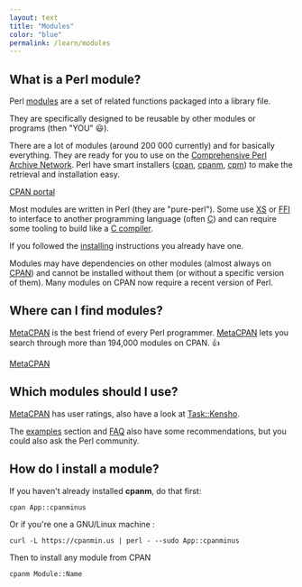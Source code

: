 ```yaml
---
layout: text
title: "Modules" 
color: "blue"
permalink: /learn/modules
---
```



## What is a Perl module?

Perl [modules](https://perldoc.pl/perlmod.html) are a set of related functions packaged into a library file. 

They are specifically designed to be reusable by other modules or programs (then "YOU" :smiley:). 

There are a lot of modules (around 200 000 currently) and for basically everything. They are ready for you to use on the [Comprehensive Perl Archive Network](https://www.cpan.org/). Perl have smart installers ([cpan](https://metacpan.org/pod/distribution/CPAN/scripts/cpan), [cpanm](https://metacpan.org/pod/App::cpanminus), [cpm](https://metacpan.org/pod/App::cpm)) to make the retrieval and installation easy.

<a class="button button-secondary" href="https://cpan.org/">CPAN portal</a>

Most modules are written in Perl (they are "pure-perl"). Some use [XS](https://perldoc.pl/perlxs.html) or [FFI](https://metacpan.org/pod/FFI) to interface to another programming language (often [C](https://en.wikipedia.org/wiki/C_(programming_language))) and can require some tooling to build like a [C compiler](https://en.wikipedia.org/wiki/Compiler).

If you followed the [installing](/learn/installing) instructions you already have one. 

Modules may have dependencies on other modules (almost always on [CPAN](http://www.cpan.org/)) and cannot be installed without them (or without a specific version of them). Many modules on CPAN now require a recent version of Perl.

   
## Where can I find modules?

[MetaCPAN](https://metacpan.org) is the best friend of every Perl programmer. [MetaCPAN](https://metacpan.org) lets you search through more than 194,000 modules on CPAN. :+1:

<a class="button button-secondary" href="https://metacpan.org/">MetaCPAN</a>

   
## Which modules should I use?

[MetaCPAN](https://metacpan.org) has user ratings, also have a look at [Task::Kensho](https://metacpan.org/release/Task-Kensho/). 

The [examples](/learn/examples) section and [FAQ](/learn/faq) also have some recommendations, but you could also ask the Perl community.

   
## How do I install a module?

If you haven't already installed **cpanm**, do that first:

```
cpan App::cpanminus
```

Or if you're one a GNU/Linux machine :

```
curl -L https://cpanmin.us | perl - --sudo App::cpanminus
```

Then to install any module from CPAN

```
cpanm Module::Name
```


